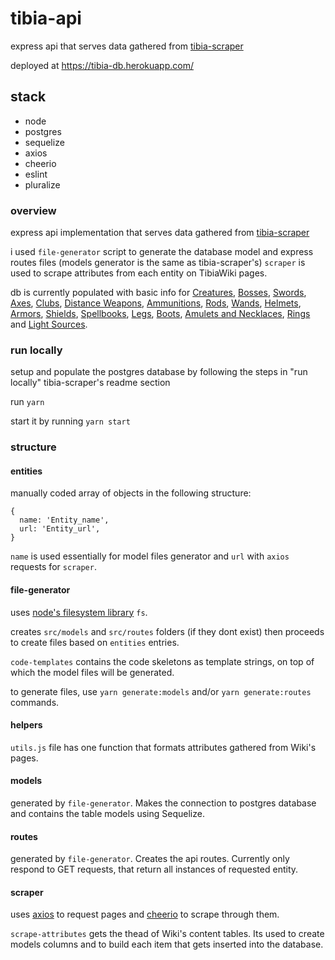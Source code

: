 # tibia-api
express api that serves data gathered from [tibia-scraper](https://github.com/rafaellvs/tibia-scraper)

deployed at https://tibia-db.herokuapp.com/

## stack
- node
- postgres
- sequelize
- axios
- cheerio
- eslint
- pluralize


### overview
express api implementation that serves data gathered from [tibia-scraper](https://github.com/rafaellvs/tibia-scraper/blob/master/README.md)

i used `file-generator` script to generate the database model and express routes files (models generator is the same as tibia-scraper's)
`scraper` is used to scrape attributes from each entity on TibiaWiki pages.

db is currently populated with basic info for [Creatures](https://tibia.fandom.com/wiki/List_of_Creatures), [Bosses](https://tibia.fandom.com/wiki/Bosses), [Swords](https://tibia.fandom.com/wiki/Sword_Weapons), [Axes](https://tibia.fandom.com/wiki/Axe_Weapons), [Clubs](https://tibia.fandom.com/wiki/Club_Weapons), [Distance Weapons](https://tibia.fandom.com/wiki/Distance_Weapons), [Ammunitions](https://tibia.fandom.com/wiki/Ammunition), [Rods](https://tibia.fandom.com/wiki/Rods), [Wands](https://tibia.fandom.com/wiki/Wands), [Helmets](https://tibia.fandom.com/wiki/Wands), [Armors](https://tibia.fandom.com/wiki/Armors), [Shields](https://tibia.fandom.com/wiki/Shields), [Spellbooks](https://tibia.fandom.com/wiki/Spellbooks), [Legs](https://tibia.fandom.com/wiki/Legs), [Boots](https://tibia.fandom.com/wiki/Boots), [Amulets and Necklaces](https://tibia.fandom.com/wiki/Amulets_and_Necklaces), [Rings](https://tibia.fandom.com/wiki/Rings) and [Light Sources](https://tibia.fandom.com/wiki/Light_Sources).



### run locally
setup and populate the postgres database by following the steps in "run locally" tibia-scraper's readme section

run `yarn`

start it by running `yarn start`


### structure

#### entities
manually coded array of objects in the following structure:
```
{
  name: 'Entity_name',
  url: 'Entity_url',
}
```
`name` is used essentially for model files generator and `url` with `axios` requests for `scraper`.



#### file-generator
uses [node's filesystem library](https://nodejs.org/api/fs.html) `fs`.

creates `src/models` and `src/routes` folders (if they dont exist) then proceeds to create files based on `entities` entries.

`code-templates` contains the code skeletons as template strings, on top of which the model files will be generated.

to generate files, use `yarn generate:models` and/or `yarn generate:routes` commands.



#### helpers
`utils.js` file has one function that formats attributes gathered from Wiki's pages.



#### models
generated by `file-generator`. Makes the connection to postgres database and contains the table models using Sequelize.

#### routes
generated by `file-generator`. Creates the api routes. Currently only respond to GET requests, that return all instances of requested entity.



#### scraper
uses [axios](https://github.com/axios/axios) to request pages and [cheerio](https://cheerio.js.org/) to scrape through them.

`scrape-attributes` gets the thead of Wiki's content tables. Its used to create models columns and to build each item that gets inserted into the database.
